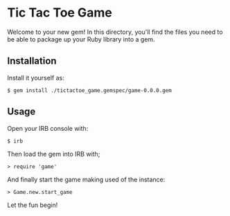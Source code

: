 # Tic Tac Toe Game

Welcome to your new gem! In this directory, you'll find the files you need to be able to package up your Ruby library into a gem.

## Installation

Install it yourself as:

    $ gem install ./tictactoe_game.gemspec/game-0.0.0.gem

## Usage

Open your IRB console with:

    $ irb

Then load the gem into IRB with;

    > require 'game'

And finally start the game making used of the instance:

    > Game.new.start_game

Let the fun begin!
